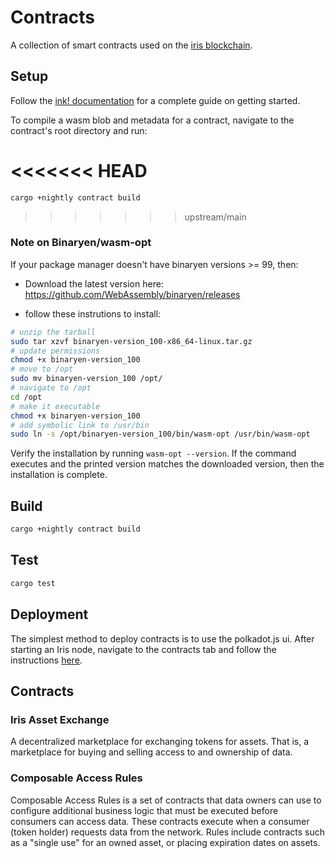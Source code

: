 # Contracts

A collection of smart contracts used on the [iris blockchain](https://github.com/iridium-labs/substrate/tree/iris).

## Setup

Follow the [ink! documentation](https://paritytech.github.io/ink-docs/getting-started/setup) for a complete guide on getting started.

To compile a wasm blob and metadata for a contract, navigate to the contract's root directory and run:

<<<<<<< HEAD
=======
``` bash
cargo +nightly contract build
```

>>>>>>> upstream/main
### Note on Binaryen/wasm-opt

If your package manager doesn't have binaryen versions >= 99, then:

- Download the latest version here: https://github.com/WebAssembly/binaryen/releases

- follow these instrutions to install:

``` bash
# unzip the tarball
sudo tar xzvf binaryen-version_100-x86_64-linux.tar.gz
# update permissions
chmod +x binaryen-version_100
# move to /opt
sudo mv binaryen-version_100 /opt/
# navigate to /opt
cd /opt
# make it executable
chmod +x binaryen-version_100
# add symbolic link to /usr/bin
sudo ln -s /opt/binaryen-version_100/bin/wasm-opt /usr/bin/wasm-opt
```

Verify the installation by running `wasm-opt --version`. If the command executes and the printed version matches the downloaded version, then the installation is complete.

## Build

``` bash
cargo +nightly contract build
```

## Test

``` bash
cargo test 
```

## Deployment

The simplest method to deploy contracts is to use the polkadot.js ui. After starting an Iris node, navigate to the contracts tab and follow the instructions [here](https://docs.substrate.io/tutorials/v3/ink-workshop/pt1/#creating-an-ink-project).

## Contracts

### Iris Asset Exchange

A decentralized marketplace for exchanging tokens for assets. That is, a marketplace for buying and selling access to and ownership of data.

### Composable Access Rules

Composable Access Rules is a set of contracts that data owners can use to configure additional business logic that must be executed before consumers can access data. These contracts execute when a consumer (token holder) requests data from the network. Rules include contracts such as a "single use" for an owned asset, or placing expiration dates on assets.
